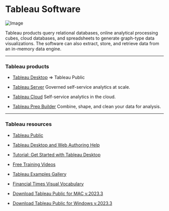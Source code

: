 # Tableau Software

![Image](https://github.com/ih-datapt-mad/dataptmad0223_lessons/blob/main/m2/img/tableau_logo.png)

Tableau products query relational databases, online analytical processing cubes, cloud databases, and spreadsheets to generate graph-type data visualizations. The software can also extract, store, and retrieve data from an in-memory data engine.

---

### Tableau products

- [Tableau Desktop](https://www.tableau.com/products/desktop) => Tableau Public

- [Tableau Server](https://www.tableau.com/products/server) Governed self-service analytics at scale.

- [Tableau Cloud](https://www.tableau.com/products/cloud-bi) Self-service analytics in the cloud.

- [Tableau Prep Builder](https://www.tableau.com/products/prep) Combine, shape, and clean your data for analysis.

---

### Tableau resources

- [Tableau Public](https://public.tableau.com/)

- [Tableau Desktop and Web Authoring Help](https://help.tableau.com/current/pro/desktop/en-gb/default.htm)

- [Tutorial: Get Started with Tableau Desktop](https://help.tableau.com/current/guides/get-started-tutorial/en-gb/get-started-tutorial-home.htm)

- [Free Training Videos](https://www.tableau.com/learn/training/20214)

- [Tableau Examples Gallery](https://public.tableau.com/app/discover/viz-of-the-day)

- [Financial Times Visual Vocabulary](https://www.vizwiz.com/2018/07/visual-vocabulary.html)

- [Download Tableau Public for MAC v.2023.3](http://www.potacho.com/files/ironhack/TableauPublicDesktopWindows.zip)

- [Download Tableau Public for Windows v.2023.3](http://www.potacho.com/files/ironhack/TableauPublicDesktopMac.zip)
